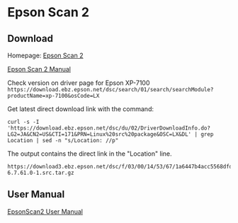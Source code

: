 # Epson Scan 2

## Download

Homepage: [Epson Scan 2](https://support.epson.net/linux/en/epsonscan2.php)

[Epson Scan 2 Manual](https://download.ebz.epson.net/man/linux/epsonscan2_e.html)

Check version on driver page for Epson XP-7100
`https://download.ebz.epson.net/dsc/search/01/search/searchModule?productName=xp-7100&osCode=LX`

Get latest direct download link with the command:

```console
curl -s -I 'https://download.ebz.epson.net/dsc/du/02/DriverDownloadInfo.do?LG2=JA&CN2=US&CTI=171&PRN=Linux%20src%20package&OSC=LX&DL' | grep Location | sed -n "s/Location: //p"
```

The output contains the direct link in the "Location" line.

```console
https://download3.ebz.epson.net/dsc/f/03/00/14/53/67/1a6447b4acc5568dfd970feba0518fabea35bca2/epsonscan2-6.7.61.0-1.src.tar.gz
```

## User Manual

[EpsonScan2 User Manual](https://download.ebz.epson.net/man/linux/epsonscan2_e.html)
